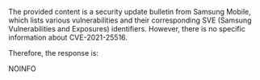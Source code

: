 The provided content is a security update bulletin from Samsung Mobile, which lists various vulnerabilities and their corresponding SVE (Samsung Vulnerabilities and Exposures) identifiers. However, there is no specific information about CVE-2021-25516.

Therefore, the response is:

NOINFO